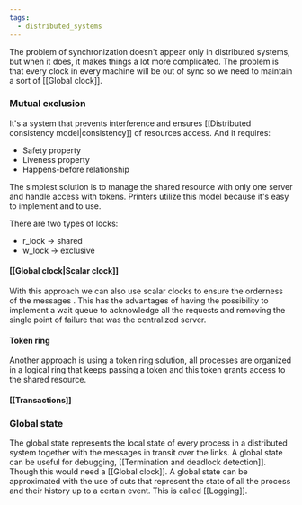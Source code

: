 ```yaml
---
tags:
  - distributed_systems
---
```

The problem of synchronization doesn't appear only in distributed systems, but when it does, it makes things a lot more complicated. The problem is that every clock in every machine will be out of sync so we need to maintain a sort of [[Global clock]].
### Mutual exclusion

It's a system that prevents interference and ensures [[Distributed consistency model|consistency]] of resources access. And it requires:
- Safety property
- Liveness property
- Happens-before relationship

The simplest solution is to manage the shared resource with only one server and handle access with tokens. Printers utilize this model because it's easy to implement and to use.

There are two types of locks:
- r_lock $\to$ shared
- w_lock $\to$ exclusive
#### [[Global clock|Scalar clock]]

With this approach we can also use  scalar clocks to ensure the orderness of the messages . This has the advantages of having the possibility to implement a wait queue to acknowledge all the requests and removing the single point of failure that was the centralized server.
#### Token ring

Another approach is using a token ring solution, all processes are organized in a logical ring that keeps passing a token and this token grants access to the shared resource.
#### [[Transactions]]
### Global state

The global state represents the local state of every process in a distributed system together with the messages in transit over the links. A global state can be useful for debugging, [[Termination and deadlock detection]]. Though this would need a [[Global clock]]. A global state can be approximated with the use of cuts that represent the state of all the process and their history up to a certain event. This is called [[Logging]].